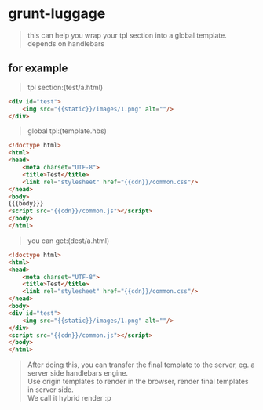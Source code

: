 # grunt-luggage

> this can help you wrap your tpl section into a global template.
> depends on handlebars

## for example

> tpl section:(test/a.html)

```html
<div id="test">
    <img src="{{static}}/images/1.png" alt=""/>
</div>
```

> global tpl:(template.hbs)

```html
<!doctype html>
<html>
<head>
    <meta charset="UTF-8">
    <title>Test</title>
    <link rel="stylesheet" href="{{cdn}}/common.css"/>
</head>
<body>
{{{body}}}
<script src="{{cdn}}/common.js"></script>
</body>
</html>
```

> you can get:(dest/a.html)

```html
<!doctype html>
<html>
<head>
    <meta charset="UTF-8">
    <title>Test</title>
    <link rel="stylesheet" href="{{cdn}}/common.css"/>
</head>
<body>
<div id="test">
    <img src="{{static}}/images/1.png" alt=""/>
</div>
<script src="{{cdn}}/common.js"></script>
</body>
</html>
```

>After doing this, you can transfer the final template to the server, eg. a server side handlebars engine.\
 Use origin templates to render in the browser, render final templates in server side.\
 We call it hybrid render :p

